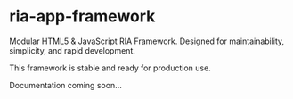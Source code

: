 ria-app-framework
=================

Modular HTML5 &amp; JavaScript RIA Framework. Designed for maintainability, simplicity, and rapid development.

This framework is stable and ready for production use.  

Documentation coming soon...
